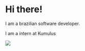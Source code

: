 <h1>Hi there!</h2>

<p>I am a brazilian software developer.</p>

<p>I am a intern at Kumulus</p>

<img src="https://github-readme-stats-eight-theta.vercel.app/api?username=gabrielpaoli-dev&show_icons=true&theme=dracula&include_all_commits=true&count_private=true">
